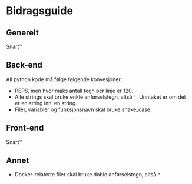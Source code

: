 # Bidragsguide

## Generelt

Snart™

## Back-end

All python kode må følge følgende konvesjoner:

* PEP8, men hvor maks antall tegn per linje er 120.
* Alle strings skal bruke enkle anførselstegn, altså `'`. Unntaket er om det er en string inni en string.
* Filer, variabler og funksjonsnavn skal bruke snake_case.


## Front-end

Snart™


## Annet

* Docker-relaterte filer skal bruke doble anførselstegn, altså `"`.
